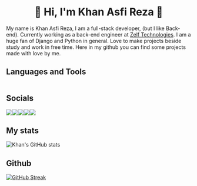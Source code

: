 <div align="center">
    <h1> 👋 Hi, I'm Khan Asfi Reza 👋 </h1>
</div>    

<div>
  <p>
    My name is Khan Asfi Reza, I am a full-stack developer, (but I like Back-end). Currently working as a back-end engineer
    at <a href="https://www.hellozelf.com">Zelf Technologies</a>. I am a huge fan of Django and Python in general. Love to make projects beside study and work in free time.
    Here in my github you can find some projects made with love by me.
  </p>
</div>

## Languages and Tools
<div style="display: flex; align-items: center; flex-wrap: wrap">
<img src="https://img.shields.io/badge/-Python-black?style=for-the-badge&logo=python" alt="">
<img src="https://img.shields.io/badge/-JavaScript-black?style=for-the-badge&logo=javascript" alt="">
<img src="https://img.shields.io/badge/-TypeScript-black?style=for-the-badge&logo=typescript" alt="">
<img src="https://img.shields.io/badge/-Django-black?style=for-the-badge&logo=django" alt="">
<img src="https://img.shields.io/badge/-Celery-black?style=for-the-badge&logo=celery" alt="">
<img src="https://img.shields.io/badge/-FastAPI-black?style=for-the-badge&logo=fastapi" alt="">
<img src="https://img.shields.io/badge/-Git-black?style=for-the-badge&logo=git" alt="">
<img src="https://img.shields.io/badge/-C++-black?style=for-the-badge&logo=c" alt="">
<img src="https://img.shields.io/badge/-Docker-black?style=for-the-badge&logo=docker" alt="">
<img src="https://img.shields.io/badge/-Pytest-black?style=for-the-badge&logo=pytest" alt="">
</div>

## Socials
<div style="display: flex;">
<a href="https://www.linkedin.com/in/khan-asfi-reza/"><img src="https://img.shields.io/badge/-LinkedIn-black?style=for-the-badge&logo=linkedin"></a>
<a href="https://www.khanasfireza.dev"><img src="https://img.shields.io/badge/-Website-black?style=for-the-badge&logo=firefoxbrowser"></a>
<a href="https://www.discordapp.com/users/381303388241133568"><img src="https://img.shields.io/badge/-Discord-black?style=for-the-badge&logo=discord"></a>
<a href="https://twitter.com/khan_asfi_reza"><img src="https://img.shields.io/badge/-Twitter-black?style=for-the-badge&logo=twitter"></a>
<a href="mailto:khanasfireza10@gmail.com"><img src="https://img.shields.io/badge/-Email-black?style=for-the-badge&logo=gmail"></a>
</div>



## My stats
![Khan's GitHub stats](https://github-readme-stats.vercel.app/api?username=khan-asfi-reza&show_icons=true&theme=radical)

 
## Github

[![GitHub Streak](http://github-readme-streak-stats.herokuapp.com?user=khan-asfi-reza&theme=dark&date_format=j%20M%5B%20Y%5D)](https://git.io/streak-stats)



